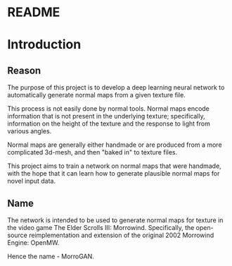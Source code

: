 # README

# Introduction

## Reason
The purpose of this project is to develop a deep learning neural network
to automatically generate normal maps from a given texture file. 

This process is not easily done by normal tools. Normal maps encode information
that is not present in the underlying texture; specifically, information
on the height of the texture and the response to light from various angles.

Normal maps are generally either handmade or are produced from a more
complicated 3d-mesh, and then "baked in" to texture files. 

This project aims to train a network on normal maps that were handmade, 
with the hope that it can learn how to generate plausible normal maps for
novel input data. 

## Name
The network is intended to be used to generate normal maps for texture in the 
video game The Elder Scrolls III: Morrowind. Specifically, the open-source
reimplementation and extension of the original 2002 Morrowind Engine: OpenMW. 

Hence the name - MorroGAN. 
